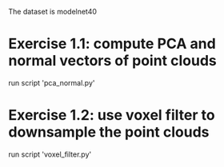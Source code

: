 The dataset is modelnet40
# Exercise 1.1: compute PCA and normal vectors of point clouds
run script 'pca_normal.py'

# Exercise 1.2: use voxel filter to downsample the point clouds
run script 'voxel_filter.py'
